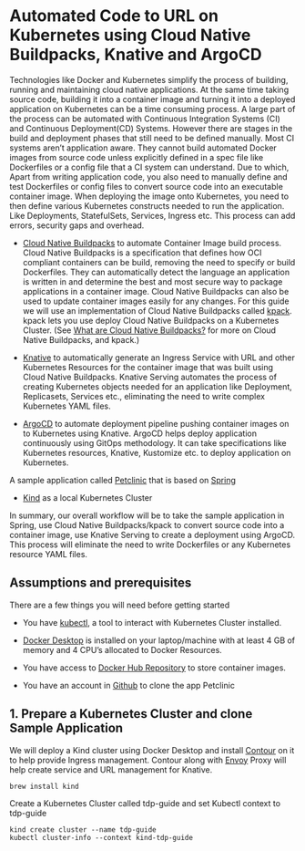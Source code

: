 # Automated Code to URL on Kubernetes using Cloud Native Buildpacks, Knative and ArgoCD
Technologies like Docker and Kubernetes simplify the process of building, running and maintaining cloud native applications. At the same time taking source code, building it into a container image and turning it into a deployed application on Kubernetes can be a time consuming process. A large part of the process can be automated with Continuous Integration Systems (CI) and Continuous Deployment(CD) Systems. However there are stages in the build and deployment phases that still need to be defined manually. Most CI systems aren’t application aware. They cannot build automated Docker images from source code unless explicitly defined in a spec file like Dockerfiles or a config file that a CI system can understand. Due to which, Apart from writing application code, you also need to manually define and test Dockerfiles or config files to convert source code into an executable container image. When deploying the image onto Kubernetes, you need to then define various Kubernetes constructs needed to run the application. Like Deployments, StatefulSets, Services, Ingress etc. This process can add errors, security gaps and overhead.


- [Cloud Native Buildpacks](https://buildpacks.io/) to automate Container Image build process. Cloud Native Buildpacks is a specification that defines how OCI compliant containers can be build, removing the need to specify or build Dockerfiles. They can automatically detect the language an application is written in and determine the best and most secure way to package applications in a container image. Cloud Native Buildpacks can also be used to update container images easily for any changes. For this guide we will use an implementation of Cloud Native Buildpacks called [kpack](https://github.com/pivotal/kpack). kpack lets you use deploy Cloud Native Buildpacks on a Kubernetes Cluster. (See [What are Cloud Native Buildpacks?](https://tanzu.vmware.com/developer/guides/cnb-what-is/) for more on Cloud Native Buildpacks, and kpack.)

- [Knative](Knative) to automatically generate an Ingress Service with URL and other Kubernetes Resources for the container image that was built using Cloud Native Buildpacks. Knative Serving automates the process of creating Kubernetes objects needed for an application like Deployment, Replicasets, Services etc., eliminating the need to write complex Kubernetes YAML files.

- [ArgoCD](https://argoproj.github.io/) to automate deployment pipeline pushing container images on to Kubernetes using Knative. ArgoCD helps deploy application continuously using GitOps methodology. It can take specifications like Kubernetes resources, Knative, Kustomize etc. to deploy application on Kubernetes.

A sample application called [Petclinic](https://github.com/Boskey/spring-petclinic) that is based on [Spring](https://spring.io/)

- [Kind](https://kind.sigs.k8s.io/) as a local Kubernetes Cluster

In summary, our overall workflow will be to take the sample application in Spring, use Cloud Native Buildpacks/kpack to convert source code into a container image, use Knative Serving to create a deployment using ArgoCD. This process will eliminate the need to write Dockerfiles or any Kubernetes resource YAML files.

## Assumptions and prerequisites
There are a few things you will need before getting started

 * You have [kubectl](https://kubernetes.io/docs/tasks/tools/), a tool to interact with Kubernetes Cluster installed.

 * [Docker Desktop](https://www.docker.com/products/docker-desktop) is installed on your laptop/machine with at least 4 GB of memory and 4 CPU’s allocated to Docker Resources.

 * You have access to [Docker Hub Repository](https://hub.docker.com/) to store container images.

 * You have an account in [Github](https://github.com/) to clone the app Petclinic

## 1. Prepare a Kubernetes Cluster and clone Sample Application

We will deploy a Kind cluster using Docker Desktop and install [Contour](https://projectcontour.io/) on it to help provide Ingress management. Contour along with [Envoy](https://www.envoyproxy.io/) Proxy will help create service and URL management for Knative.

```
brew install kind
```
Create a Kubernetes Cluster called tdp-guide and set Kubectl context to tdp-guide
```
kind create cluster --name tdp-guide
kubectl cluster-info --context kind-tdp-guide
```
